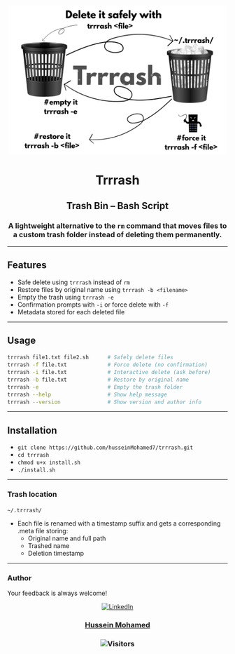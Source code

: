 <p align="center">
  <img src="assets/icon.jpg" width="500" alt="Trash Illustration">
</p>

<h1 align="center">Trrrash</h1>
<h2 align="center">Trash Bin – Bash Script</h2>
<h3 align="center">
  A lightweight alternative to the <code>rm</code> command that moves files to a custom trash folder instead of deleting them permanently.
</h3>

---

## Features

- Safe delete using `trrrash` instead of `rm`
- Restore files by original name using `trrrash -b <filename>`
- Empty the trash using `trrrash -e`
- Confirmation prompts with `-i` or force delete with `-f`
- Metadata stored for each deleted file

---

## Usage

```bash
trrrash file1.txt file2.sh      # Safely delete files
trrrash -f file.txt             # Force delete (no confirmation)
trrrash -i file.txt             # Interactive delete (ask before)
trrrash -b file.txt             # Restore by original name
trrrash -e                      # Empty the trash folder
trrrash --help                  # Show help message
trrrash --version               # Show version and author info
```
---
## Installation

- `git clone https://github.com/husseinMohamed7/trrrash.git`
- `cd trrrash`
- `chmod u+x install.sh`
- `./install.sh`

---

### Trash location

`~/.trrrash/`
- Each file is renamed with a timestamp suffix and gets a corresponding .meta file storing:
  - Original name and full path
  - Trashed name
  - Deletion timestamp
    
---

### Author
Your feedback is always welcome!


<p align="center">
  <a href="https://www.linkedin.com/in/hussein-mohamed7/" target="_blank">
    <img src="https://upload.wikimedia.org/wikipedia/commons/c/ca/LinkedIn_logo_initials.png" alt="LinkedIn" height="30" />
  </a>
</p>

<h3 align="center"><a href="https://github.com/husseinMohamed7">Hussein Mohamed</a></h3>

<h3 align="center">
  <img src="https://visitor-badge.laobi.icu/badge?page_id=husseinMohamed7.trrrash" alt="Visitors"/>
</h3>

